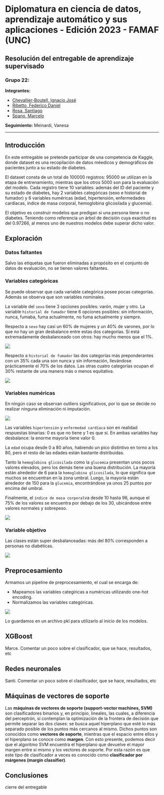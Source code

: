 # Diplomatura en ciencia de datos, aprendizaje automático y sus aplicaciones - Edición 2023 - FAMAF (UNC)

## Resolución del entregable de **aprendizaje supervisado**

### **Grupo 22:**

**Integrantes:**
- [Chevallier-Boutell, Ignacio José](https://github.com/Cheva94)
- [Ribetto, Federico Daniel](https://github.com/federibet)
- [Rosa, Santiago](https://github.com/santrosa)
- [Spano, Marcelo](https://github.com/marcespano)

**Seguimiento:** Meinardi, Vanesa

---

## Introducción

En este entregable se pretende participar de una competencia de Kaggle, donde dataset es una recopilación de datos méedicos y demográficos de pacientes junto a su estado de diabetes.

El dataset consta de un total de 100000 registros: 95000 se utilizan en la etapa de entrenamiento, mientras que los otros 5000 son para la evaluación del modelo. Cada registro tiene 10 variables: además del ID del paciente y su estado de diabetes, hay 2 variables categóricas (sexo e historial de fumador) y 6 variables numéricas (edad, hipertensión, enfermedades cardíacas, índice de masa corporal, hemoglobina glicosilada y glucemia).

El objetivo es construir modelos que predigan si una persona tiene o no diabetes. Teniendo como referencia un árbol de decisión cuya exactitud es del 0.97266, al menos uno de nuestros modelos debe superar dicho valor.

## Exploración 

### Datos faltantes

Salvo las etiquetas que fueron eliminadas a propósito en el conjunto de datos de evaluación, no se tienen valores faltantes.

### Variables categóricas

Se puede observar que cada variable categórica posee pocas categorías. Además se observa que son variables nominales.

La variable del `sexo` tiene 3 opciones posibles: varón, mujer y otro. La variable `historial de fumador` tiene 6 opciones posibles: sin información, nunca, fumaba, fuma actualmente, no fuma actualmente y siempre.

Respecto a `sexo` hay casi un 60% de mujeres y un 40% de varones, por lo que no hay un gran desbalance entre estas dos categorías. Sí está extremadamente desbalanceado con otros: hay mucho menos que el 1%.

![](sexo.png)

Respecto a `historial de fumador` las dos categorías más preponderantes con un 35% cada una son nunca y sin información, llevándose prácticamente el 70% de los datos. Las otras cuatro categorías ocupan el 30% restante de una manera más o menos equitativa.

![](fumador.png)

### Variables numéricas

En ningún caso se observan outliers significativos, por lo que se decide no realizar ninguna eliminación ni imputación.

![](boxplot.png)

Las variables `hipertensión` y `enfermedad cardíaca` son en realidad respuestas binarias: 0 es que no tiene y 1 es que sí. En ambas variables hay desbalance: la enorme mayoría tiene valor 0.

La `edad` ocupa desde 0 a 80 años, habiendo un pico distintivo en torno a los 80, pero el resto de las edades están bastante distribuidas.

Tanto la `hemoglobina glicosilada` como la `glucemia` presentan unos pocos valores elevados, pero los demás tiene una buena distribución. La mayoría están alrededor de 6 para la `hemoglobina glicosilada`, lo que significa que muchos se encuentran en la zona umbral. Luego, la mayoría están alrededor de 150 para la `glucemia`, encontrándose ya unos 25 puntos por encima del umbral.

Finalmente, el `índice de masa corporal`va desde 10 hasta 96, aunque el 75% de los valores se encuentra por debajo de los 30, ubicándose entre valores normales y sobrepeso.

![](histogramas.png)

### Variable objetivo

Las clases están super desbalanceadas: más del 80% corresponden a personas no diabéticas.

![](diabetes.png)

## Preprocesamiento

Armamos un pipeline de preprocesamiento, el cual se encarga de:
* Mapeamos las variables categíricas a numéricas utilizando one-hot encoding.
* Normalizamos las variables categóricas.

![](pipeline.png)

Lo guardamos en un archivo pkl para utilizarlo al inicio de los modelos.

## XGBoost

Marce. Comentar un poco sobre el clasificador, que se hace, resultados, etc

## Redes neuronales

Santi. Comentar un poco sobre el clasificador, que se hace, resultados, etc

## Máquinas de vectores de soporte

Las **máquinas de vectores de soporte (support-vector machines, SVM)** son clasificadores binarios y, en principio, lineales, las cuales, a diferencia del perceptrón, sí contemplan la optimización de la frontera de decisión que permite separar las dos clases: se busca aquel hiperplano que esté lo más separado posible de los puntos más cercanos al mismo. Dichos puntos son conocidos como **vectores de soporte**, mientras que el espacio entre ellos y el hiperplano se conoce como **margen**. Con esto presente, podemos decir que el algoritmo SVM encuentra el hiperplano que devuelve el mayor margen entre sí mismo y los vectores de soporte. Por esta razón es que este tipo de clasificador a veces es conocido como **clasificador por márgenes (margin classifier)**.



## Conclusiones

cierre del entregable